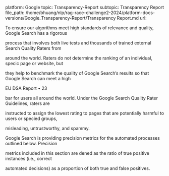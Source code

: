 platform: Google
topic: Transparency-Report
subtopic: Transparency Report
file_path: /home/bhuang/nlp/rag-race-challenge2-2024/platform-docs-versions/Google_Transparency-Report/Transparency Report.md
url: <EMPTY>

To ensure our algorithms meet high standards of relevance and quality, Google Search has a rigorous

process that involves both live tests and thousands of trained external Search Quality Raters from

around the world. Raters do not determine the ranking of an individual, speci c page or website, but

they help to benchmark the quality of Google Search’s results so that Google Search can meet a high



EU DSA Report • 23

bar for users all around the world. Under the Google Search Quality Rater Guidelines, raters are

instructed to assign the lowest rating to pages that are potentially harmful to users or speci ed groups,

misleading, untrustworthy, and spammy.



Google Search is providing precision metrics for the automated processes outlined below. Precision

metrics included in this section are de ned as the ratio of true positive instances (i.e., correct

automated decisions) as a proportion of both true and false positives.